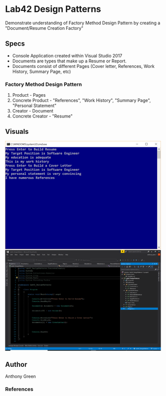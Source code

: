 # Lab42 Design Patterns
Demonstrate understanding of Factory Method Design Pattern by creating a "Document/Resume Creation Factory"
## Specs

- Console Application created within Visual Studio 2017
- Documents are types that make up a Resume or Report. 
- Documents consist of different Pages (Cover letter, References, Work History, Summary Page, etc)

### Factory Method Design Pattern
1. Product - Pages
2. Concrete Product -  "References", "Work History", "Summary Page", "Personal Statement"
3. Creator -  Document
4. Concrete Creator - "Resume" 

## Visuals
![ScreenShot of Program](https://github.com/cascadianrebel/Lab42_DesignPatterns/blob/master/Lab42_DesignPatterns/consolescreenshot.PNG)
![Capture of Visual Studio](https://github.com/cascadianrebel/Lab42_DesignPatterns/blob/master/Lab42_DesignPatterns/VisualStudioCapture.PNG)

## Author
Anthony Green

### References
